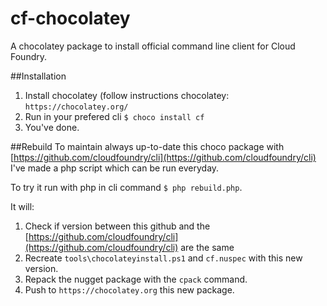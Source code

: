 # cf-chocolatey
A chocolatey package to install official command line client for Cloud Foundry.

##Installation

 1. Install chocolatey (follow instructions chocolatey: `https://chocolatey.org/`
 2. Run in your prefered cli `$ choco install cf`
 3. You've done.

##Rebuild
To maintain always up-to-date this choco package with [https://github.com/cloudfoundry/cli](https://github.com/cloudfoundry/cli) I've made a php script which can be run everyday.

To try it run with php in cli command `$ php rebuild.php`.

It will:
 1. Check if version between this github and the [https://github.com/cloudfoundry/cli](https://github.com/cloudfoundry/cli) are the same
 2. Recreate `tools\chocolateyinstall.ps1` and `cf.nuspec` with this new version.
 3. Repack the nugget package with the `cpack` command.
 4. Push to `https://chocolatey.org` this new package.
